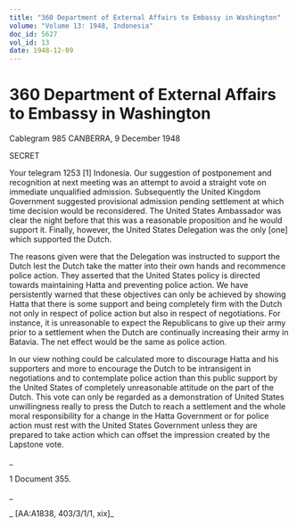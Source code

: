 ```yaml
---
title: "360 Department of External Affairs to Embassy in Washington"
volume: "Volume 13: 1948, Indonesia"
doc_id: 5627
vol_id: 13
date: 1948-12-09
---
```


# 360 Department of External Affairs to Embassy in Washington

Cablegram 985 CANBERRA, 9 December 1948

SECRET

Your telegram 1253 [1] Indonesia. Our suggestion of postponement and recognition at next meeting was an attempt to avoid a straight vote on immediate unqualified admission. Subsequently the United Kingdom Government suggested provisional admission pending settlement at which time decision would be reconsidered. The United States Ambassador was clear the night before that this was a reasonable proposition and he would support it. Finally, however, the United States Delegation was the only [one] which supported the Dutch.

The reasons given were that the Delegation was instructed to support the Dutch lest the Dutch take the matter into their own hands and recommence police action. They asserted that the United States policy is directed towards maintaining Hatta and preventing police action. We have persistently warned that these objectives can only be achieved by showing Hatta that there is some support and being completely firm with the Dutch not only in respect of police action but also in respect of negotiations. For instance, it is unreasonable to expect the Republicans to give up their army prior to a settlement when the Dutch are continually increasing their army in Batavia. The net effect would be the same as police action.

In our view nothing could be calculated more to discourage Hatta and his supporters and more to encourage the Dutch to be intransigent in negotiations and to contemplate police action than this public support by the United States of completely unreasonable attitude on the part of the Dutch. This vote can only be regarded as a demonstration of United States unwillingness really to press the Dutch to reach a settlement and the whole moral responsibility for a change in the Hatta Government or for police action must rest with the United States Government unless they are prepared to take action which can offset the impression created by the Lapstone vote.

_

1 Document 355.

_

_ [AA:A1838, 403/3/1/1, xix]_
